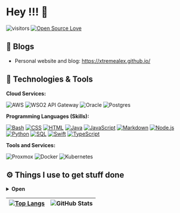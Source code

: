 # Hey !!! 👋

![visitors](https://visitor-badge.laobi.icu/badge?page_id=XtremeAlex.XtremeAlex)
[![Open Source Love](https://badges.frapsoft.com/os/v1/open-source.svg?v=102)](https://github.com/ellerbrock/open-source-badges)

## 📝 Blogs

- Personal website and blog: https://xtremealex.github.io/

## 🔧 Technologies & Tools

**Cloud Services:**

![AWS](https://img.shields.io/badge/Cloud-AWS-informational?style=flat&logo=amazon-aws&logoColor=white&color=6aa6f8)
![WSO2 API Gateway](https://img.shields.io/badge/API-Gateway-informational?style=flat&logo=amazon-api-gateway&logoColor=white&color=6aa6f8)
![Oracle](https://img.shields.io/badge/Database-Oracle-informational?style=flat&logo=amazon-oracle&logoColor=white&color=6aa6f8)
![Postgres](https://img.shields.io/badge/Database-Postgres-informational?style=flat&logo=amazon-postgres&logoColor=white&color=6aa6f8)

**Programming Languages (Skills):**

  <p>
      <a href="https://github.com/search?q=user%3ADenverCoder1+language%3Abash"><img alt="Bash" src="https://img.shields.io/badge/Bash-121011.svg?logo=gnu-bash&logoColor=white"></a>
      <a href="https://github.com/search?q=user%3ADenverCoder1+language%3Acss"><img alt="CSS" src="https://img.shields.io/badge/CSS-1572B6.svg?logo=css3&logoColor=white"></a>
      <a href="https://github.com/search?q=user%3ADenverCoder1+language%3Ahtml"><img alt="HTML" src="https://img.shields.io/badge/HTML-E34F26.svg?logo=html5&logoColor=white"></a>
      <a href="https://github.com/search?q=user%3ADenverCoder1+language%3Ajava"><img alt="Java" src="https://custom-icon-badges.demolab.com/badge/Java-007396.svg?logo=java&logoColor=white"></a>
      <a href="https://github.com/search?q=user%3ADenverCoder1+language%3Ajavascript"><img alt="JavaScript" src="https://img.shields.io/badge/JavaScript-F7DF1E.svg?logo=javascript&logoColor=black"></a>
      <a href="https://github.com/search?q=user%3ADenverCoder1+language%3Amarkdown"><img alt="Markdown" src="https://img.shields.io/badge/Markdown-000000.svg?logo=markdown&logoColor=white"></a>
      <a href="https://github.com/search?q=user%3ADenverCoder1+language%3Ajavascript"><img alt="Node.js" src="https://img.shields.io/badge/Node.js-43853D.svg?logo=node.js&logoColor=white"></a>
      <a href="https://github.com/search?q=user%3ADenverCoder1+language%3Apython"><img alt="Python" src="https://img.shields.io/badge/Python-14354C.svg?logo=python&logoColor=white"></a>
      <a href="https://github.com/search?q=user%3ADenverCoder1+language%3Asql"><img alt="SQL" src="https://custom-icon-badges.demolab.com/badge/SQL-025E8C.svg?logo=database&logoColor=white"></a>
      <a href="https://github.com/search?q=user%3ADenverCoder1+language%3Swift"><img alt="Swift" src="https://custom-icon-badges.demolab.com/badge/Swift-025E8C.svg?logo=swift&logoColor=white"></a>
      <a href="https://github.com/search?q=user%3ADenverCoder1+language%3AtypeScript"><img alt="TypeScript" src="https://img.shields.io/badge/TypeScript-007ACC.svg?logo=typescript&logoColor=white"></a>
  </p>

**Tools and Services:**

![Proxmox](https://img.shields.io/badge/Tools-Proxmox-informational?style=flat&logo=amazon-cloudwatch&logoColor=white&color=6aa6f8)
![Docker](https://img.shields.io/badge/Tools-Docker-informational?style=flat&logo=docker&logoColor=white&color=6aa6f8)
![Kubernetes](https://img.shields.io/badge/Tools-Kubernetes-informational?style=flat&logo=kubernetes&logoColor=white&color=6aa6f8)

## ⚙️ Things I use to get stuff done
<details>
  <br />
  <summary><b>Open</b></summary>
  	<ul>
	 <li><b>OS:</b> Windows/MacOS or Linux </li>
	 <li><b>Laptop: </b> Macbook Pro 13 M1</li>
	 <li><b>RGB Monster: </b> i7 9700k @5Ghz GTX 3080ti </li>
  	 <li><b>Browser: </b> Firefox for life </li>
	 <li><b>Terminal: </b> ZSH: Oh My Zsh (PowerLevel10k)</li>
	 <li><b>Code Editor:</b> Intellij / VSCode and more... </li>
	</ul>
</details>

[![Top Langs](https://github-readme-stats.vercel.app/api/top-langs/?username=XtremeAlex&theme=highcontrast&hide_border=true)](https://github.com/XtremeAlex/github-readme-stats) |  ![GitHub Stats](https://github-readme-stats.vercel.app/api?username=XtremeAlex&show_icons=true&theme=radical) 
| ------------- | ------------- |
